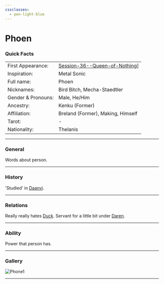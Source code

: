 ```yaml
---
cssclasses:
  - pen-light-blue
---
```

<link rel="stylesheet" href="https://cdn.jsdelivr.net/npm/rpg-awesome@latest/css/rpg-awesome.min.css">
<link rel="stylesheet" href="https://cdn.jsdelivr.net/npm/remixicon@4.5.0/fonts/remixicon.min.css"> 

# Phoen
### Quick Facts

|                    |                                                                                                                         |
| ------------------ | ----------------------------------------------------------------------------------------------------------------------- |
| First Appearance:  | [Session-36--Queen-of-Nothing](../-Session-Notes/-6-Hand-me-my-shovel-we-are-going-in/Session-36--Queen-of-Nothing.md)] |
| Inspiration:          | Metal Sonic                                                                                                             |
| Full name:         | Phoen                                                                                                                   |
| Nicknames:         | Bird Bitch, Mecha-Staedtler                                                                                             |
| Gender & Pronouns: | Male, He/Him                                                                                                            |
| Ancestry:          | Kenku (Former)                                                                                                          |
| Affiliation:       | Breland (Former), Making, Himself                                                                                       |
| Tarot:             | -                                                                                                                       |
| Nationality:       | Thelanis                                                                                                                |
***
### General <i class="ri-checkbox-blank-line"></i>
Words about person.

***
### History <i class="ri-history-line"></i>
'Studied' in [Daanvi](../-Locations--Planes/Daanvi.md).

***
### Relations <i class="ri-user-line"></i>
Really really hates [Duck](-Player/Duck.md).
Servant for a little bit under [Daren](../../-Sacrosanct/Characters/Daren.md).

***
### Ability <i class="ri-star-line"></i>
Power that person has.

***
### Gallery <i class="ri-image-line"></i>

![Phone1](../../../../../99%20-%20META/attachments/Phone1.png)

***
